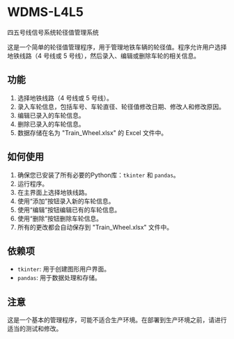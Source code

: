 # WDMS-L4L5
四五号线信号系统轮径值管理系统

这是一个简单的轮径值管理程序，用于管理地铁车辆的轮径值。程序允许用户选择地铁线路（4 号线或 5 号线），然后录入、编辑或删除车轮的相关信息。

## 功能

1. 选择地铁线路（4 号线或 5 号线）。
2. 录入车轮信息，包括车号、车轮直径、轮径值修改日期、修改人和修改原因。
3. 编辑已录入的车轮信息。
4. 删除已录入的车轮信息。
5. 数据存储在名为 "Train_Wheel.xlsx" 的 Excel 文件中。

## 如何使用

1. 确保您已安装了所有必要的Python库：`tkinter` 和 `pandas`。
2. 运行程序。
3. 在主界面上选择地铁线路。
4. 使用“添加”按钮录入新的车轮信息。
5. 使用“编辑”按钮编辑已有的车轮信息。
6. 使用“删除”按钮删除车轮信息。
7. 所有的更改都会自动保存到 "Train_Wheel.xlsx" 文件中。

## 依赖项

- `tkinter`: 用于创建图形用户界面。
- `pandas`: 用于数据处理和存储。

## 注意

这是一个基本的管理程序，可能不适合生产环境。在部署到生产环境之前，请进行适当的测试和修改。

